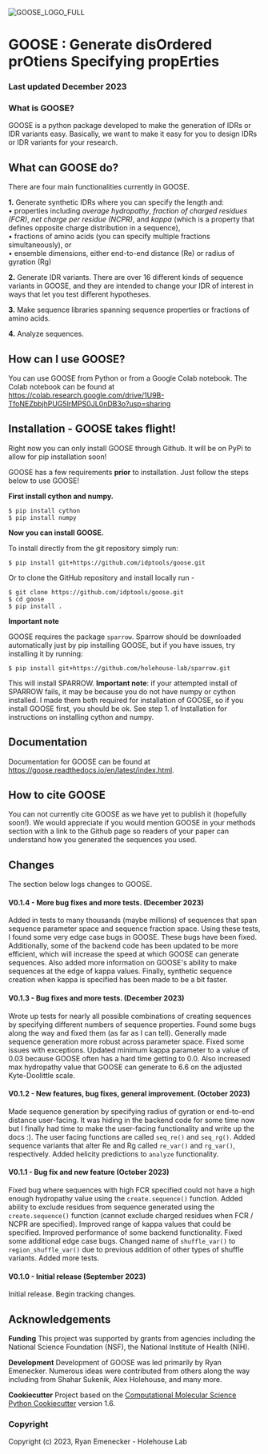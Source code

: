 ![GOOSE_LOGO_FULL](https://github.com/ryanemenecker/goose/blob/main/images/goose_logo_3.png) 
# GOOSE : Generate disOrdered prOtiens Specifying propErties

### Last updated December 2023

### What is GOOSE?
GOOSE is a python package developed to make the generation of IDRs or IDR variants easy. Basically, we want to make it easy for you to design IDRs or IDR variants for your research.

## What can GOOSE do?

There are four main functionalities currently in GOOSE. 

**1.** Generate synthetic IDRs where you can specify the length and:  
 • properties including *average hydropathy*, *fraction of charged residues (FCR)*, *net charge per residue (NCPR)*, and *kappa* (which is a property that defines opposite charge distribution in a sequence),  
 • fractions of amino acids (you can specify multiple fractions simultaneously), or  
 • ensemble dimensions, either end-to-end distance (Re) or radius of gyration (Rg)  

**2.** Generate IDR variants. There are over 16 different kinds of sequence variants in GOOSE, and they are intended to change your IDR of interest in ways that let you test different hypotheses.  

**3.** Make sequence libraries spanning sequence properties or fractions of amino acids.  

**4.** Analyze sequences.  

## How can I use GOOSE?

You can use GOOSE from Python or from a Google Colab notebook. The Colab notebook can be found at https://colab.research.google.com/drive/1U9B-TfoNEZbbjhPUG5lrMPS0JL0nDB3o?usp=sharing

## Installation - GOOSE takes flight!

Right now you can only install GOOSE through Github. It will be on PyPi to allow for pip installation soon!  

GOOSE has a few requirements **prior** to installation. Just follow the steps below to use GOOSE!  

**First install cython and numpy.**  

	$ pip install cython
	$ pip install numpy

**Now you can install GOOSE.**  

To install directly from the git repository simply run:

	$ pip install git+https://github.com/idptools/goose.git

Or to clone the GitHub repository and install locally run - 

	$ git clone https://github.com/idptools/goose.git
	$ cd goose
	$ pip install .

**Important note**

GOOSE requires the package ``sparrow``. Sparrow should be downloaded automatically just by pip installing GOOSE, but if you have issues, try installing it by running:

	$ pip install git+https://github.com/holehouse-lab/sparrow.git

This will install SPARROW. **Important note**: if your attempted install of SPARROW fails, it may be because you do not have numpy or cython installed. I made them both required for installation of GOOSE, so if you install GOOSE first, you should be ok. See step 1. of Installation for instructions on installing cython and numpy. 


## Documentation

Documentation for GOOSE can be found at https://goose.readthedocs.io/en/latest/index.html.  


## How to cite GOOSE

You can not currently cite GOOSE as we have yet to publish it (hopefully soon!). We would appreciate if you would mention GOOSE in your methods section with a link to the Github page so readers of your paper can understand how you generated the sequences you used.  

## Changes

The section below logs changes to GOOSE.  

#### V0.1.4 - More bug fixes and more tests. (December 2023)

Added in tests to many thousands (maybe millions) of sequences that span sequence parameter space and sequence fraction space. Using these tests, I found some very edge case bugs in GOOSE. These bugs have been fixed. Additionally, some of the backend code has been updated to be more efficient, which will increase the speed at which GOOSE can generate sequences. Also added more information on GOOSE's ability to make sequences at the edge of kappa values. Finally, synthetic sequence creation when kappa is specified has been made to be a bit faster. 

#### V0.1.3 - Bug fixes and more tests. (December 2023)

Wrote up tests for nearly all possible combinations of creating sequences by specifying different numbers of sequence properties. Found some bugs along the way and fixed them (as far as I can tell). Generally made sequence generation more robust across parameter space. Fixed some issues with exceptions. Updated minimum kappa parameter to a value of 0.03 because GOOSE often has a hard time getting to 0.0. Also increased max hydropathy value that GOOSE can generate to 6.6 on the adjusted Kyte-Doolittle scale. 

#### V0.1.2 - New features, bug fixes, general improvement. (October 2023)

Made sequence generation by specifying radius of gyration or end-to-end distance user-facing. It was hiding in the backend code for some time now but I finally had time to make the user-facing functionality and write up the docs :). The user facing functions are called ``seq_re()`` and ``seq_rg()``. Added sequence variants that alter Re and Rg called ``re_var()`` and ``rg_var()``, respectively. Added helicity predictions to ``analyze`` functionality.

#### V0.1.1 - Bug fix and new feature (October 2023)

Fixed bug where sequences with high FCR specified could not have a high enough hydropathy value using the ``create.sequence()`` function. Added ability to exclude residues from sequence generated using the ``create.sequence()`` function (cannot exclude charged residues when FCR / NCPR are specified). Improved range of kappa values that could be specified. Improved performance of some backend functionality. Fixed some additional edge case bugs. Changed name of ``shuffle_var()`` to ``region_shuffle_var()`` due to previous addition of other types of shuffle variants. Added more tests.

#### V0.1.0 - Initial release (September 2023)

Initial release. Begin tracking changes.

## Acknowledgements

**Funding**
This project was supported by grants from agencies including the National Science Foundation (NSF), the National Institute of Health (NIH).

**Development**
Development of GOOSE was led primarily by Ryan Emenecker. Numerous ideas were contributed from others along the way including from Shahar Sukenik, Alex Holehouse, and many more. 

**Cookiecutter**
Project based on the 
[Computational Molecular Science Python Cookiecutter](https://github.com/molssi/cookiecutter-cms) version 1.6.

### Copyright

Copyright (c) 2023, Ryan Emenecker - Holehouse Lab